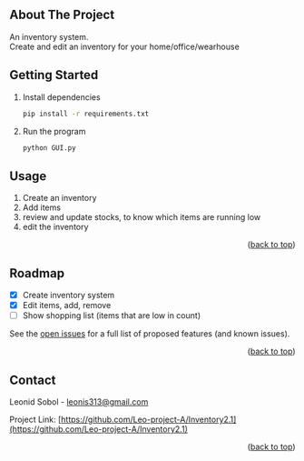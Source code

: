
<a name="readme-top"></a>

<!-- ABOUT THE PROJECT -->
## About The Project

An inventory system.  
Create and edit an inventory for your home/office/wearhouse

<!-- GETTING STARTED -->
## Getting Started

1. Install dependencies
   ```sh
   pip install -r requirements.txt
   ```
2. Run the program
   ```sh
   python GUI.py
   ```

<!-- USAGE EXAMPLES -->
## Usage

1. Create an inventory
2. Add items
3. review and update stocks, to know which items are running low
4. edit the inventory

<p align="right">(<a href="#readme-top">back to top</a>)</p>

<!-- ROADMAP -->
## Roadmap

- [x] Create inventory system
- [x] Edit items, add, remove
- [ ] Show shopping list (items that are low in count)

See the [open issues](https://github.com/Leo-project-A/Inventory2.1/issues) for a full list of proposed features (and known issues).

<p align="right">(<a href="#readme-top">back to top</a>)</p>

<!-- CONTACT -->
## Contact

Leonid Sobol - leonis313@gmail.com

Project Link: [https://github.com/Leo-project-A/Inventory2.1](https://github.com/Leo-project-A/Inventory2.1)

<p align="right">(<a href="#readme-top">back to top</a>)</p>